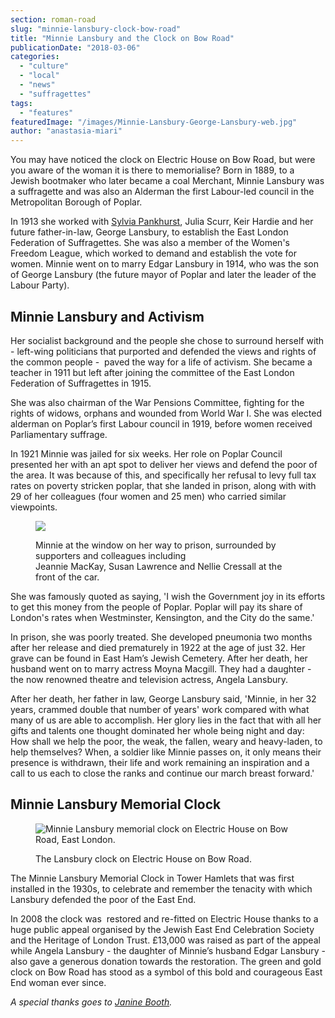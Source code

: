 ```yaml
---
section: roman-road
slug: "minnie-lansbury-clock-bow-road"
title: "Minnie Lansbury and the Clock on Bow Road"
publicationDate: "2018-03-06"
categories: 
  - "culture"
  - "local"
  - "news"
  - "suffragettes"
tags: 
  - "features"
featuredImage: "/images/Minnie-Lansbury-George-Lansbury-web.jpg"
author: "anastasia-miari"
---
```


You may have noticed the clock on Electric House on Bow Road, but were you aware of the woman it is there to memorialise? Born in 1889, to a Jewish bootmaker who later became a coal Merchant, Minnie Lansbury was a suffragette and was also an Alderman the first Labour-led council in the Metropolitan Borough of Poplar.

In 1913 she worked with [Sylvia Pankhurst](https://romanroadlondon.com/bows-suffragette-secrets-sylvia-pankhurst-east-end-suffrage/), Julia Scurr, Keir Hardie and her future father-in-law, George Lansbury, to establish the East London Federation of Suffragettes. She was also a member of the Women's Freedom League, which worked to demand and establish the vote for women. Minnie went on to marry Edgar Lansbury in 1914, who was the son of George Lansbury (the future mayor of Poplar and later the leader of the Labour Party).

## Minnie Lansbury and Activism

Her socialist background and the people she chose to surround herself with - left-wing politicians that purported and defended the views and rights of the common people -  paved the way for a life of activism. She became a teacher in 1911 but left after joining the committee of the East London Federation of Suffragettes in 1915.

She was also chairman of the War Pensions Committee, fighting for the rights of widows, orphans and wounded from World War I. She was elected alderman on Poplar’s first Labour council in 1919, before women received Parliamentary suffrage.

In 1921 Minnie was jailed for six weeks. Her role on Poplar Council presented her with an apt spot to deliver her views and defend the poor of the area. It was because of this, and specifically her refusal to levy full tax rates on poverty stricken poplar, that she landed in prison, along with with 29 of her colleagues (four women and 25 men) who carried similar viewpoints.

<figure>

![](/images/TUlawrence4.jpg)

<figcaption>

Minnie at the window on her way to prison, surrounded by supporters and colleagues including  
Jeannie MacKay, Susan Lawrence and Nellie Cressall at the front of the car.

</figcaption>

</figure>

She was famously quoted as saying, 'I wish the Government joy in its efforts to get this money from the people of Poplar. Poplar will pay its share of London's rates when Westminster, Kensington, and the City do the same.'

In prison, she was poorly treated. She developed pneumonia two months after her release and died prematurely in 1922 at the age of just 32. Her grave can be found in East Ham’s Jewish Cemetery. After her death, her husband went on to marry actress Moyna Macgill. They had a daughter - the now renowned theatre and television actress, Angela Lansbury.

After her death, her father in law, George Lansbury said, 'Minnie, in her 32 years, crammed double that number of years' work compared with what many of us are able to accomplish. Her glory lies in the fact that with all her gifts and talents one thought dominated her whole being night and day: How shall we help the poor, the weak, the fallen, weary and heavy-laden, to help themselves? When, a soldier like Minnie passes on, it only means their presence is withdrawn, their life and work remaining an inspiration and a call to us each to close the ranks and continue our march breast forward.'

## Minnie Lansbury Memorial Clock

<figure>

![Minnie Lansbury memorial clock on Electric House on Bow Road, East London.](/images/lansbury-clock-electric-house-old-1024x806.jpg)

<figcaption>

The Lansbury clock on Electric House on Bow Road.

</figcaption>

</figure>

The Minnie Lansbury Memorial Clock in Tower Hamlets that was first installed in the 1930s, to celebrate and remember the tenacity with which Lansbury defended the poor of the East End.

In 2008 the clock was  restored and re-fitted on Electric House thanks to a huge public appeal organised by the Jewish East End Celebration Society and the Heritage of London Trust. £13,000 was raised as part of the appeal while Angela Lansbury - the daughter of Minnie’s husband Edgar Lansbury - also gave a generous donation towards the restoration. The green and gold clock on Bow Road has stood as a symbol of this bold and courageous East End woman ever since.

_A special thanks goes to [Janine Booth](https://www.janinebooth.com/issues-and-campaigns/minnie-lansbury-and-poplar-revolt)._


